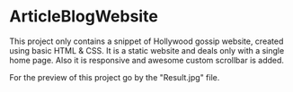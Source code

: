 # ArticleBlogWebsite
This project only contains a snippet of Hollywood gossip website, created using basic HTML &amp; CSS. It is a static website and deals only with a single home page. Also it is  responsive and awesome custom scrollbar is added.

For the preview of this project go by the "Result.jpg" file.
